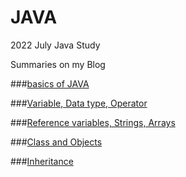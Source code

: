 # JAVA
2022 July Java Study

Summaries on my Blog

###[basics of JAVA](https://helloparzival.tistory.com/entry/JAVA-%EC%9E%90%EB%B0%94%EC%9D%98-%EA%B8%B0%EC%B4%88-%EC%83%81%EC%8B%9D)

###[Variable, Data type, Operator](https://helloparzival.tistory.com/entry/JAVA-%EB%B3%80%EC%88%98-%EC%9E%90%EB%A3%8C%ED%98%95-%EC%97%B0%EC%82%B0%EC%9E%90)

###[Reference variables, Strings, Arrays](https://helloparzival.tistory.com/entry/JAVA-%EC%B0%B8%EC%A1%B0-%EB%B3%80%EC%88%98-%EB%AC%B8%EC%9E%90%EC%97%B4-%EB%B0%B0%EC%97%B4)

###[Class and Objects](https://helloparzival.tistory.com/entry/%ED%81%B4%EB%9E%98%EC%8A%A4%EC%99%80-%EA%B0%9D%EC%B2%B4)

###[Inheritance](https://helloparzival.tistory.com/entry/JAVA-%EC%83%81%EC%86%8D)
